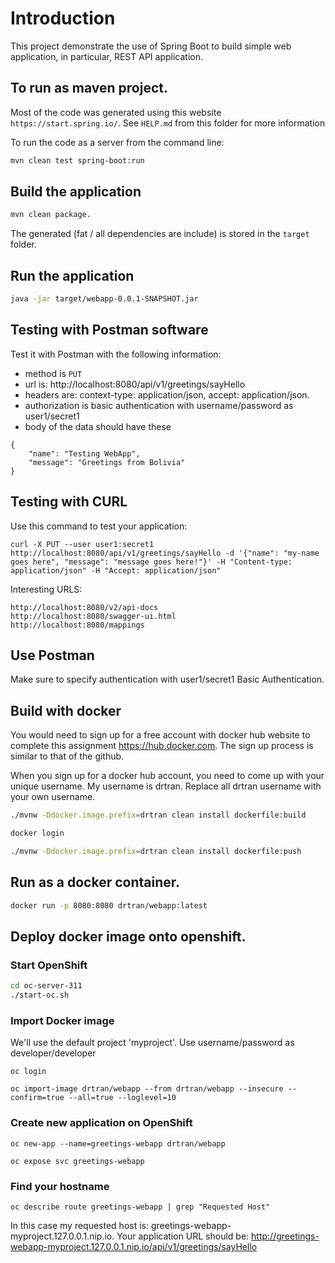 # Introduction
This project demonstrate the use of Spring Boot to build 
simple web application, in particular, REST API application.

## To run as maven project.

Most of the code was generated using this website `https://start.spring.io/`.
See `HELP.md` from this folder for more information

To run the code as a server from the command line:

```bash
mvn clean test spring-boot:run
```

## Build the application

``` bash
mvn clean package.
```

The generated (fat / all dependencies are include) is stored in the `target` folder.

## Run the application

``` bash
java -jar target/webapp-0.0.1-SNAPSHOT.jar
```

## Testing with Postman software
Test it with Postman with the following information:

- method is `PUT`
- url is: http://localhost:8080/api/v1/greetings/sayHello
- headers are: context-type: application/json, accept: application/json.
- authorization is basic authentication with username/password as user1/secret1
- body of the data should have these

```
{
	"name": "Testing WebApp",
	"message": "Greetings from Bolivia"
}
```

## Testing with CURL
Use this command to test your application:

```
curl -X PUT --user user1:secret1 http://localhost:8080/api/v1/greetings/sayHello -d '{"name": "my-name goes here", "message": "message goes here!"}' -H "Content-type: application/json" -H "Accept: application/json"
```

Interesting URLS:

```
http://localhost:8080/v2/api-docs
http://localhost:8080/swagger-ui.html
http://localhost:8080/mappings
```

## Use Postman

Make sure to specify authentication with user1/secret1 Basic Authentication.


## Build with docker
You would need to sign up for a free account with docker hub website to complete this assignment
https://hub.docker.com. The sign up process is similar to that of the github.

When you sign up for a docker hub account, you need to come up with your unique username.
My username is drtran. Replace all drtran username with your own username.

``` bash
./mvnw -Ddocker.image.prefix=drtran clean install dockerfile:build

docker login

./mvnw -Ddocker.image.prefix=drtran clean install dockerfile:push
```


## Run as a docker container.

``` bash
docker run -p 8080:8080 drtran/webapp:latest
```


## Deploy docker image onto openshift.

### Start OpenShift

``` bash
cd oc-server-311
./start-oc.sh
```

### Import Docker image

We'll use the default project 'myproject'. Use username/password as developer/developer

```
oc login 

oc import-image drtran/webapp --from drtran/webapp --insecure --confirm=true --all=true --loglevel=10

```

### Create new application on OpenShift

```
oc new-app --name=greetings-webapp drtran/webapp

oc expose svc greetings-webapp
```

### Find your hostname

```
oc describe route greetings-webapp | grep "Requested Host"
```

In this case my requested host is: greetings-webapp-myproject.127.0.0.1.nip.io.
Your application URL should be: http://greetings-webapp-myproject.127.0.0.1.nip.io/api/v1/greetings/sayHello


